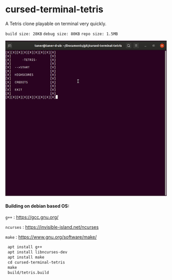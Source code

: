 # cursed-terminal-tetris

A Tetris clone playable on terminal very quickly.

`build size: 28KB`
`debug size: 80KB`
`repo size: 1.5MB`

![Playshot](playshot.gif)

#### Building on debian based OS:

`g++`  : <https://gcc.gnu.org/>

`ncurses` : <https://invisible-island.net/ncurses>

`make` : https://www.gnu.org/software/make/

     apt install g++
     apt install libncurses-dev
     apt install make
     cd cursed-terminal-tetris
     make
     build/tetris.build
